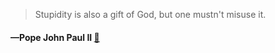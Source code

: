 > Stupidity is also a gift of God, but one mustn't misuse it.
  #### —Pope John Paul II [:scroll:](undefined)